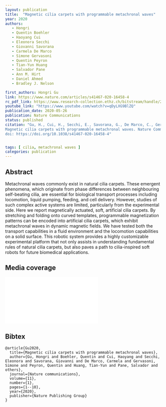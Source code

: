 ```yaml
---
layout: publication
title:  "Magnetic cilia carpets with programmable metachronal waves"
year: 2020
authors: 
   - Hongri
   - Quentin Boehler
   - Haoyang Cui
   - Eleonora Secchi
   - Giovanni Savorana
   - Carmela De Marco
   - Simone Gervasoni
   - Quentin Peyron
   - Tian-Yun Huang
   - Salvador Pane
   - Ann M. Hirt
   - Daniel Ahmed
   - Bradley J. Nelson

first_authors: Hongri Gu
link: https://www.nature.com/articles/s41467-020-16458-4
rc_pdf_link: https://www.research-collection.ethz.ch/bitstream/handle/20.500.11850/416847/1/cilia_naturcom_2020.pdf
youtube_link: "https://www.youtube.com/watch?v=qDyLXG9BlZQ"
publication_date: 2020-05-26
publication: Nature Communications
status: published
citation: "Gu, H., Cui, H., Secchi, E., Savorana, G., De Marco, C., Gervasoni, S., Peyron, Q., Huang, T., Pane, S., Ahmed, D.  & Nelson, B.J. (2020). 
Magnetic cilia carpets with programmable metachronal waves. Nature Communications , 11(1), 2637.
doi: https://doi.org/10.1038/s41467-020-16458-4"


tags: [ cilia, metachronal waves ]
categories: publication
---
```


## Abstract ##
Metachronal waves commonly exist in natural cilia carpets. These emergent phenomena, which originate from phase differences between neighbouring self-beating cilia, are essential for biological transport processes including locomotion, liquid pumping, feeding, and cell delivery. However, studies of such complex active systems are limited, particularly from the experimental side. Here we report magnetically actuated, soft, artificial cilia carpets. By stretching and folding onto curved templates, programmable magnetization patterns can be encoded into artificial cilia carpets, which exhibit metachronal waves in dynamic magnetic fields. We have tested both the transport capabilities in a fluid environment and the locomotion capabilities on a solid surface. This robotic system provides a highly customizable experimental platform that not only assists in understanding fundamental rules of natural cilia carpets, but also paves a path to cilia-inspired soft robots for future biomedical applications.

## Media coverage ##

<div class="embed-responsive embed-responsive-16by9 m-3">
    <iframe class="embed-responsive-item" src="{https://www.youtube.com/watch?v=qDyLXG9BlZQ}" frameborder="0" allow="accelerometer;
                                          autoplay; clipboard-write; encrypted-media; gyroscope; picture-in-picture"
                                                                                        allowfullscreen></iframe>
</div>

## Bibtex ##
~~~
@article{Gu2020,
  title={Magnetic cilia carpets with programmable metachronal waves},
  author={Gu, Hongri and Boehler, Quentin and Cui, Haoyang and Secchi, Eleonora and Savorana, Giovanni and De Marco, Carmela and Gervasoni, Simone and Peyron, Quentin and Huang, Tian-Yun and Pane, Salvador and others},
  journal={Nature communications},
  volume={11},
  number={1},
  pages={1--10},
  year={2020},
  publisher={Nature Publishing Group}
}
~~~
